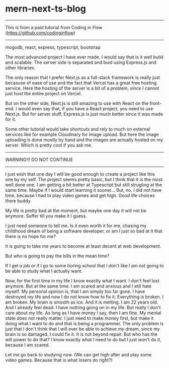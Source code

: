 # mern-next-ts-blog

*********************************************************************************
This is from a paid tutorial from Coding in Flow (https://github.com/codinginflow)
*********************************************************************************

mogodb, react, express, typescript, bootstrap

The most advanced project I have ever made. I would say that is it well build and scalable.
The server side is separated and buid using Express.js and other libraries.

The only reason that I prefer Next.js as a full-stack framework is really just becasuse of ease of use and the fact that Vercel has a great free hosting service.
Here the hosting of the server is a bit of a problem, since I cannot just host the entire project on Vercel.

But on the other side, Next.js is still amazing to use with React on the front-end. 
I would even say that, if you have a React project, you need to use Next.js.
But for server stuff, Express.js is just much better since it was made for it.

Some other tutorial would take shortcuts and rely to much on external services like for example Cloudinary for image upload.
But here the image uploading is done mostly by hand and the images are actually hosted on my server.
Which is pretty cool if you ask me.

*********************************************************************************
WARNING!!! DO NOT CONTINUE
*********************************************************************************
I just wish that one day I will be good enough to create a project like this one by my self.
The project seems pretty basic, but I think that it is the most well done one.
I am getting a bit better at Typescript but still strugling at the same time.
Maybe if I would start learning it sooner...
But, no. I did not have time, because I had to play video games and get high. Good life choices there buddy.

My life is pretty bad at the moment, but maybe one day it will not be anymore.
Suffer till you make it I guess.

I just need someone to tell me. 
Is it even worth it for me, chasing my childhood dream of being a software developer, or am I just so bad at it that there is no hope for me?

It is going to take me years to become at least decent at web development. 

But who is going to pay the bills in the mean time?

If I get a job or if I go to some boring school that I don't like I am not going to be able to study what I actually want.

Now, for the first time in my life I know exactly what I want. I don't feel lost anymore. But at the same time. I am scared and anxious and I still hate myself.
My personal opinion is, that I am simply too far gone. I have destroyed my life and now I do not know how to fix it. Everything is broken. I am broken. My brain is smooth as ice. And it is melting. I am 22 years old. And I already feel dead. I have nothing going on in my life. But really I don't care about my life. As long as I have money I say, then I am fine. My mental state does not really matter. I just need to make money first, but make it doing what I want to do and that is being a programmer. The only problem is just that I don't think that I will ever be able to achieve my dream, since my brain is so damaged. I could fix it. It is not beyond repair. But who has the will power to do that? I know exactly what I need to do but I just won't do it, because I am scared. 


Let me go back to studying now.
(We can get high after and play some video games. Because that is what losers do right?)


